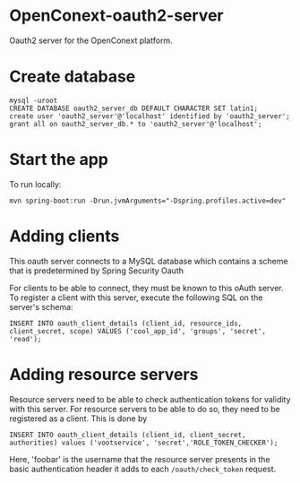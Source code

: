 # OpenConext-oauth2-server
Oauth2 server for the OpenConext platform.

# Create database

    mysql -uroot
    CREATE DATABASE oauth2_server_db DEFAULT CHARACTER SET latin1;
    create user 'oauth2_server'@'localhost' identified by 'oauth2_server';
    grant all on oauth2_server_db.* to 'oauth2_server'@'localhost';

# Start the app

To run locally:

`mvn spring-boot:run -Drun.jvmArguments="-Dspring.profiles.active=dev"`


# Adding clients
This oauth server connects to a MySQL database which contains a scheme that is predetermined by Spring Security Oauth

For clients to be able to connect, they must be known to this oAuth server. To register a client
with this server, execute the following SQL on the server's schema:

`INSERT INTO oauth_client_details (client_id, resource_ids, client_secret, scope) VALUES ('cool_app_id', 'groups', 'secret', 'read');`

# Adding resource servers
Resource servers need to be able to check authentication tokens for validity with this server.
For resource servers to be able to do so, they need to be registered as a client. This is done by

`INSERT INTO oauth_client_details (client_id, client_secret, authorities) values ('vootservice', 'secret','ROLE_TOKEN_CHECKER');`

Here, 'foobar' is the username that the resource server presents in the basic authentication header it adds to each `/oauth/check_token` request.
